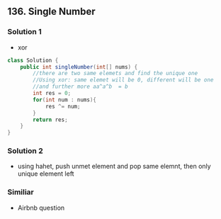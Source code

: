 ## 136. Single Number

### Solution 1
- xor
```java
class Solution {
    public int singleNumber(int[] nums) {
        //there are two same elemets and find the unique one
        //Using xor: same elemet will be 0, different will be one
        //and further more aa^a^b  = b
        int res = 0;
        for(int num : nums){
            res ^= num;
        }
        return res;
    }
}
```

### Solution 2
- using hahet, push unmet element and pop same elemnt, then only unique element left

### Similiar 
- Airbnb question
